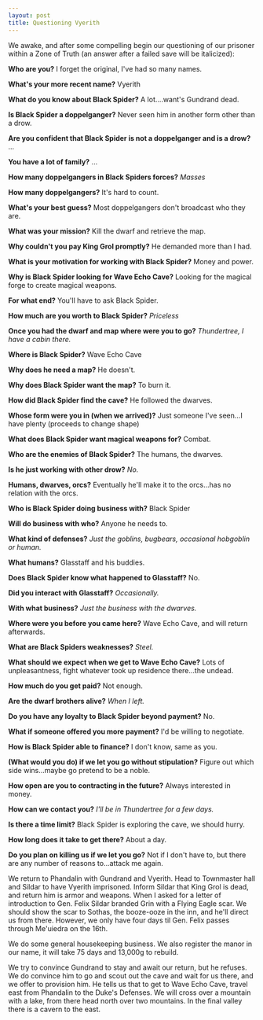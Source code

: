 ```yaml
---
layout: post
title: Questioning Vyerith
---
```


We awake, and after some compelling begin our questioning of our prisoner within a Zone of Truth (an answer after a failed save will be italicized):

**Who are you?** I forget the original, I've had so many names.

**What's your more recent name?** Vyerith

**What do you know about Black Spider?** A lot....want's Gundrand dead.

**Is Black Spider a doppelganger?** Never seen him in another form other than a drow.

**Are you confident that Black Spider is not a doppelganger and is a drow?** ...

**You have a lot of family?** ...

**How many doppelgangers in Black Spiders forces?** *Masses*
 
**How many doppelgangers?** It's hard to count.

**What's your best guess?** Most doppelgangers don't broadcast who they are.

**What was your mission?** Kill the dwarf and retrieve the map.

**Why couldn't you pay King Grol promptly?** He demanded more than I had.

**What is your motivation for working with Black Spider?** Money and power.

**Why is Black Spider looking for Wave Echo Cave?** Looking for the magical forge to create magical weapons.

**For what end?** You'll have to ask Black Spider.

**How much are you worth to Black Spider?** *Priceless*

**Once you had the dwarf and map where were you to go?** *Thundertree, I have a cabin there.*

**Where is Black Spider?** Wave Echo Cave

**Why does he need a map?** He doesn't.

**Why does Black Spider want the map?** To burn it.

**How did Black Spider find the cave?** He followed the dwarves.

**Whose form were you in (when we arrived)?** Just someone I've seen...I have plenty (proceeds to change shape)

**What does Black Spider want magical weapons for?** Combat.

**Who are the enemies of Black Spider?** The humans, the dwarves.

**Is he just working with other drow?** *No.*

**Humans, dwarves, orcs?** Eventually he'll make it to the orcs...has no relation with the orcs.

**Who is Black Spider doing business with?** Black Spider

**Will do business with who?** Anyone he needs to.

**What kind of defenses?** *Just the goblins, bugbears, occasional hobgoblin or human.*

**What humans?** Glasstaff and his buddies.

**Does Black Spider know what happened to Glasstaff?** No.

**Did you interact with Glasstaff?** *Occasionally.*

**With what business?** *Just the business with the dwarves.*

**Where were you before you came here?** Wave Echo Cave, and will return afterwards.

**What are Black Spiders weaknesses?** *Steel.*

**What should we expect when we get to Wave Echo Cave?** Lots of unpleasantness, fight whatever took up residence there...the undead.

**How much do you get paid?** Not enough.

**Are the dwarf brothers alive?** *When I left.*

**Do you have any loyalty to Black Spider beyond payment?** No.

**What if someone offered you more payment?** I'd be willing to negotiate.

**How is Black Spider able to finance?** I don't know, same as you.

**(What would you do) if we let you go without stipulation?** Figure out which side wins...maybe go pretend to be a noble.

**How open are you to contracting in the future?** Always interested in money.

**How can we contact you?** *I'll be in Thundertree for a few days.*

**Is there a time limit?** Black Spider is exploring the cave, we should hurry.

**How long does it take to get there?** About a day.

**Do you plan on killing us if we let you go?** Not if I don't have to, but there are any number of reasons to...attack me again.


We return to Phandalin with Gundrand and Vyerith. Head to Townmaster hall and Sildar to have Vyerith imprisoned. Inform Sildar that King Grol is dead, and return him is armor and weapons. When I asked for a letter of introduction to Gen. Felix Sildar branded Grin with a Flying Eagle scar. We should show the scar to Sothas, the booze-ooze in the inn, and he'll direct us from there. However, we only have four days til Gen. Felix passes through Me'uiedra on the 16th.

We do some general housekeeping business. We also register the manor in our name, it will take 75 days and 13,000g to rebuild.

We try to convince Gundrand to stay and await our return, but he refuses. We do convince him to go and scout out the cave and wait for us there, and we offer to provision him. He tells us that to get to Wave Echo Cave, travel east from Phandalin to the Duke's Defenses. We will cross over a mountain with a lake, from there head north over two mountains. In the final valley there is a cavern to the east.
